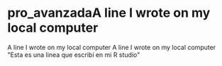 # pro_avanzadaA line I wrote on my local computer
A line I wrote on my local computer
A line I wrote on my local computer
"Esta es una linea que escribí en mi R studio"